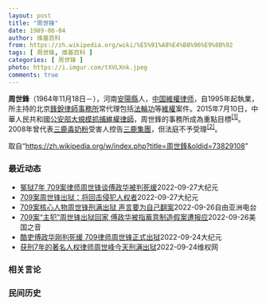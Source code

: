 ```yaml
---
layout: post
title: "周世锋"
date: 1989-06-04
author: 维基百科
from: https://zh.wikipedia.org/wiki/%E5%91%A8%E4%B8%96%E9%8B%92
tags: [ 周世锋, 维基百科 ]
categories: [ 周世锋 ]
photo: https://i.imgur.com/tXVLXnk.jpeg
comments: true
---
```

<div class="mw-parser-output">
<p><b>周世鋒</b>（1964年11月18日<span class="useeditintro" title="Template:BLP editintro">－</span>），河南<a href="/wiki/%E5%AE%89%E9%98%B3%E5%8E%BF" title="安阳县">安陽縣</a>人，<a href="/wiki/%E4%B8%AD%E5%8D%8E%E4%BA%BA%E6%B0%91%E5%85%B1%E5%92%8C%E5%9B%BD" title="中华人民共和国">中国</a><a href="/wiki/%E7%B6%AD%E6%AC%8A%E5%BE%8B%E5%B8%AB" class="mw-redirect" title="維權律師">維權律师</a>，自1995年起執業，所主持的北京<a href="/wiki/%E9%94%8B%E9%94%90%E5%BE%8B%E5%B8%88%E4%BA%8B%E5%8A%A1%E6%89%80" title="锋锐律师事务所">鋒銳律師事務所</a>常代理包括<a href="/wiki/%E6%B3%95%E8%BC%AA%E5%8A%9F" class="mw-redirect" title="法輪功">法輪功</a>等<a href="/wiki/%E7%B6%AD%E6%AC%8A" class="mw-redirect" title="維權">維權</a>案件。2015年7月10日，中華人民共和國<a href="/wiki/%E5%85%AC%E5%AE%89%E9%83%A8" class="mw-disambig" title="公安部">公安部</a><a href="/wiki/%E4%B8%AD%E5%9C%8B710%E3%80%8C%E7%B6%AD%E6%AC%8A%E5%BE%8B%E5%B8%AB%E3%80%8D%E5%A4%A7%E6%8A%93%E6%8D%95%E4%BA%8B%E4%BB%B6" class="mw-redirect" title="中國710「維權律師」大抓捕事件">大規模抓捕維權律師</a>，周世鋒的事務所成為重點目標<sup id="cite_ref-BBC0711_1-0" class="reference"><a href="#cite_note-BBC0711-1">[1]</a></sup>。2008年曾代表<a href="/wiki/2008%E5%B9%B4%E4%B8%AD%E5%9B%BD%E5%A5%B6%E5%88%B6%E5%93%81%E6%B1%A1%E6%9F%93%E4%BA%8B%E4%BB%B6" title="2008年中国奶制品污染事件">三鹿毒奶粉</a>受害人控告<a href="/wiki/%E4%B8%89%E9%B9%BF%E9%9B%86%E5%9B%A2" title="三鹿集团">三鹿集團</a>，但法庭不予受理<sup id="cite_ref-2" class="reference"><a href="#cite_note-2">[2]</a></sup>。
</p>
</div><noscript><img src="//zh.wikipedia.org/wiki/Special:CentralAutoLogin/start?type=1x1" alt="" title="" width="1" height="1" style="border: none; position: absolute;"></noscript>
<div class="printfooter" data-nosnippet="">取自“<a dir="ltr" href="https://zh.wikipedia.org/w/index.php?title=周世鋒&amp;oldid=73829108">https://zh.wikipedia.org/w/index.php?title=周世鋒&amp;oldid=73829108</a>”</div><div id="recent-news"><h3>最近动态</h3><ul><li><a href="https://nodebe4.github.io/waimei/2022-09-27/%E5%86%A4%E7%8B%B17%E5%B9%B4-709%E6%A1%88%E5%BE%8B%E5%B8%88%E5%91%A8%E4%B8%96%E9%94%8B%E8%B0%88%E5%82%85%E6%94%BF%E5%8D%8E%E8%A2%AB%E5%88%A4%E6%AD%BB%E7%BC%93" title="冤狱7年 709案律师周世锋谈傅政华被判死缓—— 【大纪元2022年09月28日讯】（大纪元记者林岑心、易如采访报导）“非常感谢，非常感谢，也很感激。”709案主要律师周世锋获释，9月27日接受...">冤狱7年 709案律师周世锋谈傅政华被判死缓</a><time>2022-09-27</time><a class="tag">大纪元</a></li>
<li><a href="https://nodebe4.github.io/waimei/2022-09-27/709%E6%A1%88%E5%91%A8%E4%B8%96%E9%94%8B%E5%87%BA%E7%8B%B1-%E5%B0%86%E5%9B%9E%E5%87%BB%E4%BE%B5%E7%8A%AF%E4%BA%BA%E6%9D%83%E8%80%85" title="709案周世锋出狱：将回击侵犯人权者—— 【大纪元2022年09月28日讯】（大纪元记者林岑心、易如采访报导）“非常感谢，非常感谢，也很感激。”709案主要律师周世锋获释，9月27日接受记者越洋...">709案周世锋出狱：将回击侵犯人权者</a><time>2022-09-27</time><a class="tag">大纪元</a></li>
<li><a href="https://nodebe4.github.io/waimei/2022-09-26/709%E6%A1%88%E6%A0%B8%E5%BF%83%E4%BA%BA%E7%89%A9%E5%91%A8%E4%B8%96%E9%94%8B%E5%88%91%E6%BB%A1%E5%87%BA%E7%8B%B1-%E5%A3%B0%E8%A8%80%E8%A6%81%E4%B8%BA%E8%87%AA%E5%B7%B1%E7%BF%BB%E6%A1%88" title="709案核心人物周世锋刑满出狱 声言要为自己翻案—— 中国709案核心人物，前北京锋锐律师事务所主任周世锋9月24日刑满获释，目前在北京家中接受隔离。六年前公开受审时，周世峰认罪悔罪，又说审讯公...">709案核心人物周世锋刑满出狱 声言要为自己翻案</a><time>2022-09-26</time><a class="tag">自由亚洲电台</a></li>
<li><a href="https://nodebe4.github.io/waimei/2022-09-26/709%E6%A1%88-%E4%B8%BB%E7%8A%AF-%E5%91%A8%E4%B8%96%E9%94%8B%E5%87%BA%E7%8B%B1%E5%9B%9E%E5%AE%B6-%E5%82%85%E6%94%BF%E5%8D%8E%E8%A2%AB%E6%8C%87%E8%93%84%E6%84%8F%E5%88%B6%E9%80%A0%E5%81%87%E6%A1%88%E9%81%AD%E6%8A%A5%E5%BA%94" title="709案“主犯”周世锋出狱回家 傅政华被指蓄意制造假案遭报应—— Mon, 26 Sep 2022 12:47:06 GMT 原中国司法部长傅政华（左）与原北京锋锐律师事务所主任周世锋曾是北京大...">709案“主犯”周世锋出狱回家 傅政华被指蓄意制造假案遭报应</a><time>2022-09-26</time><a class="tag">美国之音</a></li>
<li><a href="https://nodebe4.github.io/waimei/2022-09-24/%E9%85%B7%E5%90%8F%E5%82%85%E6%94%BF%E5%8D%8E%E5%88%9A%E5%88%A4%E6%AD%BB%E7%BC%93-709%E5%BE%8B%E5%B8%88%E5%91%A8%E4%B8%96%E9%94%8B%E6%AD%A3%E5%BC%8F%E5%87%BA%E7%8B%B1" title="酷吏傅政华刚判死缓 709律师周世锋正式出狱—— 【大纪元2022年09月24日讯】（大纪元记者李韵、洪宁采访报导）9月24日，作为709案件中判刑最长的北京锋锐律所主任周世锋刑满出狱。巧合的是...">酷吏傅政华刚判死缓 709律师周世锋正式出狱</a><time>2022-09-24</time><a class="tag">大纪元</a></li>
<li><a href="https://nodebe4.github.io/waimei/2022-09-24/%E8%8E%B7%E5%88%917%E5%B9%B4%E7%9A%84%E8%91%97%E5%90%8D%E4%BA%BA%E6%9D%83%E5%BE%8B%E5%B8%88%E5%91%A8%E4%B8%96%E5%B3%B0%E4%BB%8A%E5%A4%A9%E5%88%91%E6%BB%A1%E5%87%BA%E7%8B%B1" title="获刑7年的著名人权律师周世峰今天刑满出狱—— （维权网信息中心报道）2022年9月24日，本网获悉获刑7年的著名人权律师周世峰今天刑满出狱。周世锋先生目前已经回到北京的家中，他非常想念朋友们。 ...">获刑7年的著名人权律师周世峰今天刑满出狱</a><time>2022-09-24</time><a class="tag">维权网</a></li>
</ul></div><div id="open-opinion"><h3>相关言论</h3><ul></ul></div><div id="mjls-record"><h3>民间历史</h3><ul></ul></div>